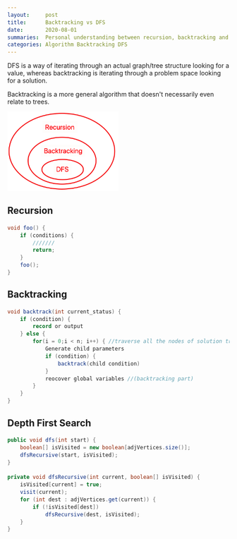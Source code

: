 ```yaml
---
layout:     post
title:      Backtracking vs DFS
date:       2020-08-01
summaries:  Personal understanding between recursion, backtracking and dfs 
categories: Algorithm Backtracking DFS
---
```


DFS is a way of iterating through an actual graph/tree structure looking for a value, whereas backtracking is iterating through a problem space looking for a solution.

Backtracking is a more general algorithm that doesn't necessarily even relate to trees.

<div class="showcase">
  <img style="width:50%" src="/images/post/difference.png" alt="">
</div>

## **Recursion**

```java
void foo() { 
    if (conditions) {  
        ///////  
        return;  
    }  
    foo();  
}  
```

## **Backtracking**

```java
void backtrack(int current_status) {  
    if (condition) {  
        record or output  
    } else {
        for(i = 0;i < n; i++) { //traverse all the nodes of solution tree 
            Generate child parameters
            if (condition) {  
                backtrack(child condition)  
            }  
            reocover global variables //(backtracking part)
        }  
    } 
}  
```

## **Depth First Search**

```java
public void dfs(int start) {
    boolean[] isVisited = new boolean[adjVertices.size()];
    dfsRecursive(start, isVisited);
}
 
private void dfsRecursive(int current, boolean[] isVisited) {
    isVisited[current] = true;
    visit(current);
    for (int dest : adjVertices.get(current)) {
        if (!isVisited[dest])
            dfsRecursive(dest, isVisited);
    }
}
```
